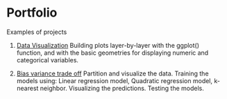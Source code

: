 # Portfolio

Examples of projects

1. [Data Visualization](https://github.com/la6if9/Data-Visual) 
Building plots layer-by-layer with the ggplot() function, and with the basic geometries for displaying numeric and categorical variables.

2. [Bias variance trade off](https://github.com/la6if9/Bias-variance-trade-off)
Partition and visualize the data. 
Training the models using: Linear regression model, Quadratic regression model, k-nearest neighbor.
Visualizing the predictions.
Testing the models.
